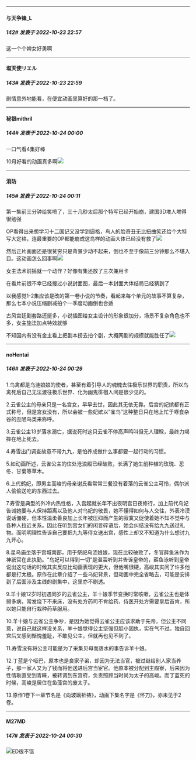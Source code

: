 

*****

####  与天争锋_L  
##### 142#       发表于 2022-10-23 22:57

这一个个婢女好勇啊

*****

####  塩天使リエル  
##### 143#       发表于 2022-10-23 22:59

剧情意外地能看，在便宜动画里算好的那一档了。



*****

####  秘银mithril  
##### 144#       发表于 2022-10-24 00:00

一口气看4集好棒

10月好看的动画真多啊<img src="https://static.saraba1st.com/image/smiley/face2017/072.png" referrerpolicy="no-referrer">



*****

####  消防  
##### 145#       发表于 2022-10-24 00:11

第一集前三分钟给笑喷了，三十几秒太后那个特写已经开始崩，建国3D堆人堆得很勉强

OP看得出来想学习十二国记又没学到逼格，鸟人的脸奇丑无比扭曲笑还给个大特写大定格，连最重要的OP都能崩成这鸟样的动画大体已经没有救了<img src="https://static.saraba1st.com/image/smiley/face2017/091.png" referrerpolicy="no-referrer">

然后正片画面还是很贫穷只是背景少动不起来，倒也不至于像前三分钟那么不堪入目。这动画怎么回事啊<img src="https://static.saraba1st.com/image/smiley/face2017/067.png" referrerpolicy="no-referrer">

女主法术前摇就一个动作？好像有集还放了三次兼用卡

在看片前很不幸已经搜过小说封面图，最后一本封面大体结局已经猜到了

以我感觉1-2集应该是改的第一卷小说的节奏，看起来每个单元的故事不算复杂，那么七本小说压缩删减拍个一季度动画倒也合适

古风宫廷剧套路还挺多，小说插图给女主设计的形象很加分，场景不复杂角色也不多，女主施法加点特效就够

不知国内有没有金主看上把剧本捞去拍个剧，大概网剧的规模就能胜任了<img src="https://static.saraba1st.com/image/smiley/face2017/006.png" referrerpolicy="no-referrer">



*****

####  noHentai  
##### 146#       发表于 2022-10-24 00:29

1.鸟禽都是乌涟娘娘的使者，甚至有着引导人的魂魄去往极乐世界的职责，所以鸟禽死后自己无法渡往极乐世界、化为幽鬼徘徊人间是很少见的。

2.云雀公主的母亲只是一名宫女，早早去世，因此其无依无靠。后宫的妃嫔都有正式称号，但是宫女没有，所以会被一些妃嫔以“雀鸟”这种整日只在地上忙于啄食杂谷的丑陋鸟类来称呼。

3.云雀公主13岁落水溺亡，据说死时这只云雀不停高声鸣叫但无人理睬，最终力竭摔在地上死去。

4.寿雪出门调查故意不带九九，是怕养成做什么事都要一起行动的习惯。

5.如动画所述，云雀公主的住处沧浪殿已经破败，长满了她生前种植的玫瑰、忍冬、甘菊等草木。

6.上代鹤妃，即男主高峻的母亲谢氏看常常三餐没有着落的云雀公主可怜，偶尔派人偷偷送吃的东西过去。

7.寿雪是典型的外冷内热性格，入宫起就长年不出夜明宫日夜修行，加上前代乌妃告诫她要与人保持距离以及他人对乌妃的敬畏，她不懂得如何与人交往，外表冷漠说话僵硬，但本性温柔善良加上长年被压抑而产生的寂寞又促使着她不知不觉中与各种人拉近关系。因此在听到宫女们的闲言碎语后，她会纠结没有给九九送过礼物。而明明理性告诉自己要把九九等侍女送出宫，感性上却又不知道为什么想讨九九开心。

8.星乌庙坐落于宫城南部，用于祭祀乌涟娘娘，现在比较破败了，冬官薛鱼泳作为神祇官在此执勤。“乌妃可以得到一切”是温萤听到并告诉皇帝的，薛鱼泳听到皇帝说出这句话的时候其实反应比动画表现的更大，但他嘴很硬，高峻其实问了许多他都是打太极。原作在此章介绍了一些乌妃背景，但动画中完全省略去，可能是安排到了后面涉及主线的剧集中，这里亦不剧透。

9.羊十娘12岁时初遇同岁的云雀公主，羊十娘季节变换时常咳嗽，云雀公主也是体弱多病，常发烧下不来床，没有处方药司不肯给药，侍医开处方需要皇后首肯，所以她只能自行栽种药草服用。

10.羊十娘与云雀公主争吵，是因为她觉得云雀公主应该求助于先帝，但公主不同意，说自己就这样没关系，羊十娘觉得公主坚强但胆小固执，实在气不过。独自回宫后又感到惭愧羞耻，不敢见公主，但就再也见不到了。

11.寿雪没有将公主可能是为了采集贝母而落水的事告诉羊十娘。

12.丁蓝是个哑巴，原本也是良家子弟，却因为无法当官，被过继给别人家当养子，那一家人又为了钱而将他送进后宫当宦官。他原本被分配到主殿寮，后来因为性情耿直受到青睐，被转调到东宫府，负责照顾当时尚为太子的高峻。而丁蓝死的时候，高峻是居住在鱼藻宫的废太子。

13.原作1卷下一章节名是《向玻璃祈祷》，动画下集名字是《怀刀》，亦未见于2卷。

*****

####  M27MD  
##### 147#       发表于 2022-10-24 00:30

<img src="https://static.saraba1st.com/image/smiley/face2017/018.png" referrerpolicy="no-referrer">ED很不错

